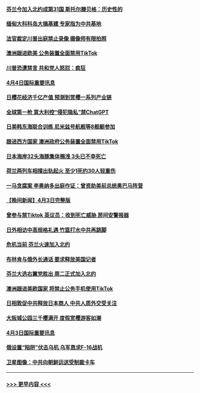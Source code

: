 #### [芬兰今加入北约成第31国 斯托尔滕贝格：历史性的](../pages/prog202/a103683012.md?t=04050043) 
#### [缅甸大科科岛大搞基建 专家指为中共基地](../pages/prog202/a103682933.md?t=04050043) 
#### [法官裁定川普出庭禁止录像 摄像师有限拍照](../pages/prog202/a103682910.md?t=04050043) 
#### [澳洲跟进欧美 公务装置全面禁用TikTok](../pages/prog202/a103682924.md?t=04050043) 
#### [川普恐遭禁言 共和党人怒怼：疯狂](../pages/prog202/a103682929.md?t=04050043) 
#### [4月4日国际重要讯息](../pages/prog202/a103682923.md?t=04050043) 
#### [日樱花经济千亿产值 预测到赏樱一系列产业链](../pages/prog202/a103682917.md?t=04050043) 
#### [全球第一枪 意大利控“侵犯隐私”禁ChatGPT](../pages/prog202/a103682906.md?t=04050043) 
#### [日美韩东海联合训练 尼米兹号航舰等8舰艇参加](../pages/prog202/a103682899.md?t=04050043) 
#### [跟进西方国家 澳洲政府公务装置全面禁用TikTok](../pages/prog202/a103682859.md?t=04050043) 
#### [日本海岸32头海豚集体搁浅 3头已不幸死亡](../pages/prog202/a103682849.md?t=04050043) 
#### [荷兰两列车相撞出轨起火 至少1死约30人轻重伤](../pages/prog202/a103682830.md?t=04050043) 
#### [一马贪腐案 李奥纳多出庭作证：曾资助美前总统奥巴马阵营](../pages/prog202/a103682773.md?t=04050043) 
#### [【晚间新闻】4月3日完整版](../pages/prog202/a103682674.md?t=04050043) 
#### [曾参与禁Tiktok 英议员：收到死亡威胁 房间安警报器](../pages/prog202/a103682064.md?t=04050043) 
#### [日外相访中高规格礼遇 竹篮打水中共再跳脚](../pages/prog202/a103682545.md?t=04050043) 
#### [危机当前 芬兰火速加入北约](../pages/prog202/a103682543.md?t=04050043) 
#### [布林肯与俄外长通话 要求释放美国记者](../pages/prog202/a103682333.md?t=04050043) 
#### [芬兰大选右翼党胜出 周二正式加入北约](../pages/prog202/a103682336.md?t=04050043) 
#### [澳洲跟进美欧国家 将禁止公务手机使用TikTok](../pages/prog202/a103682282.md?t=04050043) 
#### [日相敦促中共释放日本商人 中共人质外交受关注](../pages/prog202/a103682246.md?t=04050043) 
#### [大阪城公园三千樱满开 度假赏樱游客如潮](../pages/prog202/a103682134.md?t=04050043) 
#### [4月3日国际重要讯息](../pages/prog202/a103682120.md?t=04050043) 
#### [俄设置“陷阱”伏击乌机 乌军恳求F-16战机](../pages/prog202/a103682081.md?t=04050043) 
#### [卫星图像：中共向朝鲜运送受制裁卡车](../pages/prog202/a103682074.md?t=04050043) 

----
#### [ >>> 更早内容 <<< ](../indexes/prog202-earlier.md)
